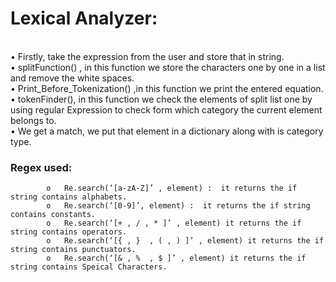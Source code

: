 # Lexical Analyzer:

<br>•	Firstly, take the  expression from the user  and store that in string.
<br>•	splitFunction() , in this function we store the characters one by one in a list and remove the white spaces.
<br>•	Print_Before_Tokenization() ,in this function we print the entered equation.
<br>•	tokenFinder(), in this function  we check the elements of split list one by using regular Expression to check form which category the current element belongs to.
<br>•	We get a match, we put that element in a dictionary along with is category type. 


### Regex used: 
 
            o	Re.search(‘[a-zA-Z]’ , element) :  it returns the if string contains alphabets.
            o	Re.search(‘[0-9]’, element) :  it returns the if string contains constants.
            o	Re.search(‘[+ , / , * ]’ , element) it returns the if string contains operators.
            o	Re.search(‘[{ , }  , ( , ) ]’ , element) it returns the if string contains punctuators.
            o	Re.search(‘[& , %  , $ ]’ , element) it returns the if string contains Speical Characters.
